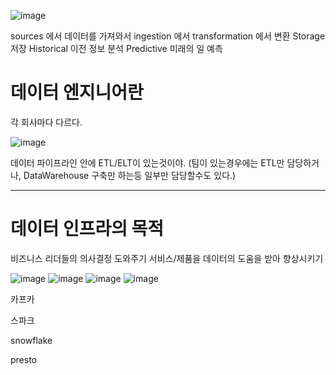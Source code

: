 ![image](https://user-images.githubusercontent.com/23617635/155261052-512a063e-3e81-4094-8d5e-cfb4abf585ce.png)

sources 에서 데이터를 가져와서
ingestion 에서 transformation 에서 변환 
Storage 저장
Historical 이전 정보 분석
Predictive 미래의 일 예측

# 데이터 엔지니어란 
각 회사마다 다르다.

![image](https://user-images.githubusercontent.com/23617635/155263312-936972a6-9d7f-4887-b0f8-af00a2863493.png)


데이터 파이프라인 안에 ETL/ELT이 있는것이야.
(팀이 있는경우에는 ETL만 담당하거나, DataWarehouse 구축만 하는등 일부만 담당할수도 있다.)



--------------------------------------------------------

# 데이터 인프라의 목적
비즈니스 리더들의 의사결정 도와주기
서비스/제품을 데이터의 도움을 받아 향상시키기

![image](https://user-images.githubusercontent.com/23617635/155261152-eb9b51a2-bdb5-434a-8e60-1877c67dfb7b.png)
![image](https://user-images.githubusercontent.com/23617635/155261183-f1b31a92-5f12-4fe8-8a45-07e1763bb30f.png)
![image](https://user-images.githubusercontent.com/23617635/155261260-599619e4-f2a2-4ba4-9e14-110020576139.png)
![image](https://user-images.githubusercontent.com/23617635/155261292-9c433cdb-3e25-498a-a820-d9ef78d8f2c2.png)

카프카

스파크

snowflake

presto
